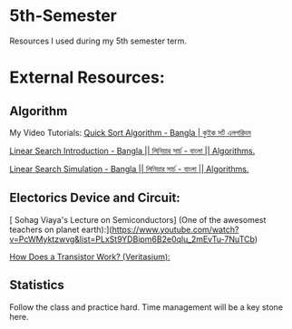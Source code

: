 # 5th-Semester
Resources I used during my 5th semester term. 


# External Resources: 

## Algorithm

My Video Tutorials: 
[ Quick Sort Algorithm - Bangla | কুইক সর্ট এলগরিদম ](https://www.youtube.com/watch?v=u4c2_BKua38&t=372s)

[ Linear Search Introduction - Bangla || লিনিয়ার সার্চ - বাংলা || Algorithms. ](https://www.youtube.com/watch?v=_pgUO1iz8Ps&t=24s)

[ Linear Search Simulation - Bangla || লিনিয়ার সার্চ - বাংলা || Algorithms. ](https://www.youtube.com/watch?v=BjfFQWjgBks)

## Electorics Device and Circuit: 

[ Sohag Viaya's Lecture on Semiconductors] (One of the awesomest teachers on planet earth):](https://www.youtube.com/watch?v=PcWMyktzwvg&list=PLxSt9YDBipm6B2e0qlu_2mEvTu-7NuTCb)

[ How Does a Transistor Work? (Veritasium): ](https://www.youtube.com/watch?v=IcrBqCFLHIY)

## Statistics

Follow the class and practice hard. Time management will be a key stone here.

